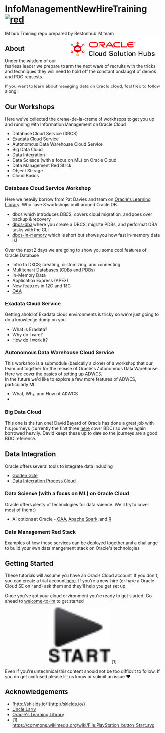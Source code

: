 # InfoManagementNewHireTraining [![red](https://img.shields.io/badge/knowledge-is%20power-red.svg)](https://github.com/unofficialoraclecloudhub/InfoManagementNewHireTraining)  
IM hub Training repo prepared by Restonhub IM team  
<img src="common/logo-new-v2.svg" align="right" style="height: 6em;"/>

## About 
Under the wisdom of our fearless leader we prepare to arm the next wave of recruits with 
the tricks and techniques they will need to hold off the constant onslaught of demos and POC requests. 

If you want to learn about managing data on Oracle cloud, feel free to follow along! 


## Our Workshops
Here we've collected the creme-de-la-creme of workhsops to get you up and running with Information Management on Oracle Cloud 
- Database Cloud Service (DBCS)
- Exadata Cloud Service 
- Autonomous Data Warehouse Cloud Service 
- Big Data Cloud 
- Data Integration
- Data Science (with a focus on ML) on Oracle Cloud
- Data Management Red Stack 
- Object Storage
- Cloud Basics


### Database Cloud Service Workshop
Here we heavily borrow from Pat Davies and team on 
[Oracle's Learning Library](https://github.com/oracle/learning-library). 
Who have 3 workshops built around Oracle DB. 
* [dbcs](https://github.com/oracle/learning-library/tree/master/workshops/dbcs) 
which introduces DBCS, covers cloud migration, and goes over backup & recovery
* [dbcs-dba](https://github.com/oracle/learning-library/tree/master/workshops/dbcs-dbaa)
where you create a DBCS, migrate PDBs, and performat DBA tasks with the CLI 
* [dbcs-in-memory](https://github.com/oracle/learning-library/tree/master/workshops/dbcs-in-memory) 
which is short but shows you how fast in-memory data is!

Over the next 2 days we are going to show you some cool features of Oracle Database
* Intro to DBCS; creating, customizing, and connecting 
* Multitenant Databases (CDBs and PDBs) 
* In-Memory Data 
* Application Express (APEX)
* New features in 12C and 18C 
* [OAA](http://www.oracle.com/technetwork/database/options/advanced-analytics/overview/index.html)

### Exadata Cloud Service
Getting ahold of Exadata cloud environments is tricky so we're just going 
to do a knowledge dump on you. 
* What is Exadata?
* Why do I care? 
* How do I work it? 

### Autonomous Data Warehouse Cloud Service 
This workshop is a submodule (basically a clone) of a workshop that our team 
put together for the release of Oracle's Autonomous Data Warehouse. Here we 
cover the basics of setting up ADWCS.  
In the future we'd like to explore a few more features of ADWCS, particularly ML. 
* What, Why, and How of ADWCS
* 

### Big Data Cloud 
This one is the fun one! David Bayard of Oracle has done a great job with his 
journeys (currently the first three 
[here](https://github.com/oracle/learning-library/tree/master/workshops) 
cover BDC) so we've again borrowed heavily. David keeps these up to date 
so the journeys are a good BDC reference. 

## Data Integration
Oracle offers several tools to integrate data including 
* [Golden Gate]()
* [Data Integration Process Cloud]()


### Data Science (with a focus on ML) on Oracle Cloud
Oracle offers plenty of technologies for data science. We'll try to cover most of them :) 
* AI options at Oracle - 
[OAA](http://www.oracle.com/technetwork/database/options/advanced-analytics/overview/index.html), 
[Apache Spark](https://spark.apache.org/), 
and [R](http://www.oracle.com/technetwork/database/database-technologies/r/r-enterprise/overview/index.html)

### Data Management Red Stack 
Examples of how these services can be deployed together and a challange to build your 
own data mangement stack on Oracle's technologies

## Getting Started 
These tutorials will assume you have an Oracle Cloud account. If you don't, you can create a trial account 
[here](https://cloud.oracle.com/tryit). If you're a new-hire (or have a Oracle Cloud SE on hand) ask them and they'll help 
you get set up. 


Once you've got your cloud environment you're ready to get started. 
Go ahead to [welcome-to-im](/welcome-to-im) to get started  

<p align="center">
  <a href="/welcome-to-im"><img alt="get started" width="200" src="common/start-button.svg" /></a> [1]
</p>

Even if you're untechnical this content should not be too difficult to follow. If you 
do get confused please let us know or submit an issue :heart: 

## Acknowledgements 
* [http://shields.io/](http://shields.io/)
* [Uncle Larry](https://en.wikipedia.org/wiki/Larry_Ellison)
* [Oracle's Learning Library](https://github.com/oracle/learning-library)
* [1] https://commons.wikimedia.org/wiki/File:PlayStation_button_Start.svg
